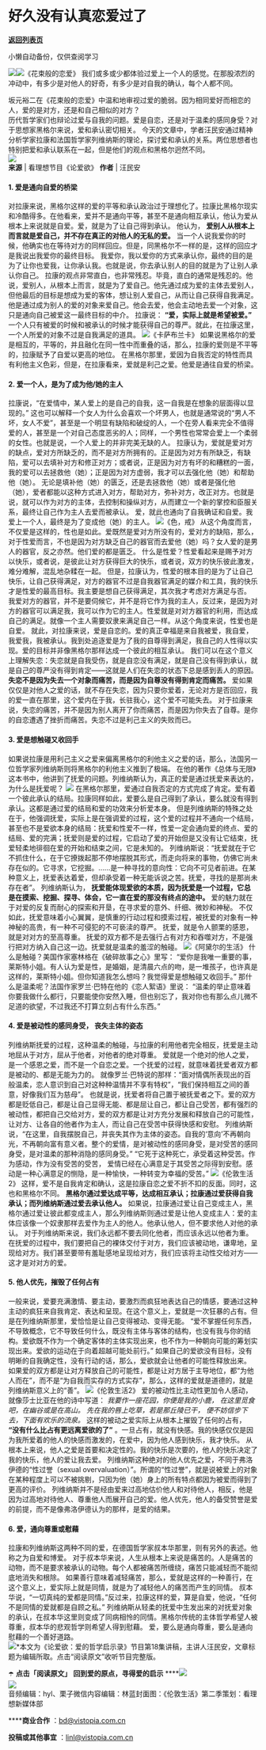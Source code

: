 # 好久没有认真恋爱过了

[**返回列表页**](/gzh/看理想)

小懒自动备份，仅供查阅学习

![](https://mmbiz.qpic.cn/mmbiz_png/aP7vrTpXJxRA0ViaNRqia18YGj5LgX4VSibTFXfBlkXZakYUA8yBkEQYYmpmDmxH0IZyeY4oUcOiabiaj1PywxF6StQ/640?wx_fmt=png)![](https://mmbiz.qpic.cn/mmbiz_jpg/aP7vrTpXJxRxhAS2sAA9XevHtD95wDt1DFebXHn8B4JYW9UdfxVFHnGULFz4kxOia0svDvC825VGX9XE1PuyYicQ/640?wx_fmt=jpeg)《花束般的恋爱》
我们或多或少都体验过爱上一个人的感觉。在那股浓烈的冲动中，有多少是对他人的好奇，有多少是对自我的确认，每个人都不同。  
  
坂元裕二在《花束般的恋爱》中温和地审视过爱的脆弱。因为相同爱好而相恋的人，爱的是对方，还是和自己相似的对方？  
历代哲学家们也辩论过爱与自我的问题。爱是自恋，还是对于温柔的感同身受？对于思想家黑格尔来说，爱和承认密切相关。
今天的文章中，学者汪民安通过精神分析学家拉康和法国哲学家列维纳斯的理论，探讨爱和承认的关系。两位思想者也特别把爱和承认联系在一起，但是他们的观点和黑格尔迥然不同。  
![](https://mmbiz.qpic.cn/mmbiz_png/aP7vrTpXJxRA0ViaNRqia18YGj5LgX4VSibyicaNpfZMjSJFGHr85glQV0UvxPDGJ30TMHYUPnUHgbYyqpCwF83EGw/640?wx_fmt=png)  
 **来源** | 看理想节目《论爱欲》 **作者** | 汪民安  

####  **1.** **爱是通向自爱的桥梁**

对拉康来说，黑格尔这样的爱的平等和承认政治过于理想化了。拉康比黑格尔现实和冷酷得多。在他看来，爱并不是通向平等，甚至不是通向相互承认，他认为爱从根本上来说就是自爱。爱，就是为了让自己得到承认。
他认为， **爱别人从根本上而言就是爱自己，并不存在真正的对他人的无私的爱。**
当一个人说我爱你的时候，他确实也在等待对方的同样回应。但是，同黑格尔不一样的是，这样的回应才是我说出我爱你的最终目标。
我爱你，我以爱你的方式来承认你，最终的目的是为了让你也爱我，让你承认我。也就是说，你去承认别人的目的就是为了让别人承认你自己。
拉康的观点非常直白，也非常残忍。毕竟，直白的通常是残忍的。他说，爱别人，从根本上而言，就是为了爱自己。他先通过成为爱的主体去爱别人，但他最后的目标是想成为爱的客体，想让别人爱自己，从而让自己获得自我满足。
他是通过成为别人的爱的对象来爱自己。他会去爱，他会主动地去爱一个对象，这只是通向自己被爱这一最终目标的中介。 拉康说： **“爱，实际上就是希望被爱。”**
一个人只有被爱的时候和被承认的时候才能获得自己的尊严。就此，在拉康这里，一个人所爱的对象不过是自我满足的道具。
![](https://mmbiz.qpic.cn/mmbiz_jpg/aP7vrTpXJxT2lXb2VHHic0EeQWJjibZViarBzHZSUQmRM7bibBAKNv10wUeVpo3jv9tESibPUsnEGgNQz0xMOTo3hvA/640?wx_fmt=jpeg)《卡萨布兰卡》
如果说黑格尔的爱是相互的，平等的，并且融化在同一性中而重叠的话，那么，拉康的爱则是不平等的，拉康赋予了自爱以更高的地位。
在黑格尔那里，爱因为自我否定的特性而具有利他主义色彩，但是，在拉康看来，爱就是利己之爱。他爱是通往自爱的桥梁。

#### **2.** **爱一个人，是为了成为他/她的主人**

拉康说，“在爱情中，某人爱上的是自己的自我，这一自我是在想象的层面得以显现的。”
这也可以解释一个女人为什么会喜欢一个坏男人，也就是通常说的“男人不坏，女人不爱”，甚至是一个明显有缺陷和破绽的人，一个在旁人看来完全不值得爱的人，甚至是一个对自己态度恶劣的人；同样，一个男性也常常会爱上一个柔弱的女性。也就是说，一个人爱上的并非完美无缺的人。
拉康认为，爱就是爱对方的缺点，爱对方所缺乏的，而不是对方所拥有的。正是因为对方有所缺乏，有缺陷，爱可以去填补对方和修正对方；或者说，正是因为对方有坏的和糟糕的一面，我的爱可以去拯救他（她）；正是因为对方虚弱，我才可以去强化他（她）和帮助他（她）。
无论是填补他（她）的匮乏，还是去拯救他（她）或者是强化他（她），爱者都能以这种方式进入对方，帮助对方，弥补对方，改正对方。也就是说，就可以作为对方的主体，去控制和操纵对方，从而建立一个新的掌控和臣服关系，最终让自己作为主人去爱而被承认。
爱，就此也通向了自我确证和自爱。我爱上一个人，最终是为了变成他（她）的主人。
![](https://mmbiz.qpic.cn/mmbiz_jpg/aP7vrTpXJxT2lXb2VHHic0EeQWJjibZViar1lZ2JiaBYq2b2n7MYzjZicCJMJiciaJyiaKl2D7F1j4SeFNofm5WLyib4CTA/640?wx_fmt=jpeg&from;=appmsg)《色，戒》
从这个角度而言，不仅爱是这样的，性也是如此。爱既然是爱对方所没有的，爱对方的缺陷，那么，对于性爱而言，不也是因为对方缺乏自己的器官而去爱他（她）吗？女人爱的是男人的器官，反之亦然。他们爱的都是匮乏。
什么是性爱？性爱看起来是赐予对方以快乐，或者说，是彼此让对方获得巨大的快乐，或者说，双方的快乐彼此激发，难分难解，混乱地杂糅在一起。
但是，拉康认为，性爱的根本目的是为了让自己快乐，让自己获得满足，对方的器官不过是自我器官满足的媒介和工具，我的快乐才是性爱的最高目标。我主要是想自己获得满足，其次我才考虑对方满足与否。
我爱对方的器官，并不是要伺候它，并不是将它作为我的主人，反过来，是因为对方的器官可以满足我，我可以作为它的主人。性爱就是对对方器官的利用，而达成自己的满足。就像一个主人需要奴隶来满足自己一样。从这个角度来说，性爱也是自爱。
就此，对拉康来说，爱是自恋的。爱的真正幸福是来自我被爱，我自爱，我爱我，我被承认。我到处追逐爱是为了我的自尊得到满足，我自己的人性得以实现。爱的目标并非像黑格尔那样达成一个彼此的相互承认。
我们可以在这个意义上理解失恋：失恋就是自我受伤，就是自恋没有满足，就是自己没有得到承认，就是自己的尊严没有得到肯定——这就是人们在失恋的状态下总是感到丢人的原因。
**失恋不是因为失去一个对象而痛苦，而是因为自尊没有得到肯定而痛苦。**
爱如果仅仅是对他人之爱的话，就不存在失恋，因为只要你爱着，无论对方是否回应，我的爱一直在那里，这个爱内在于我，长驻我心，这个爱不可能失去。
对于拉康来说，失恋的痛苦，并不是因为别人离开了你而痛苦，而是因为你失去了自尊。是你的自恋遭遇了挫折而痛苦。失恋不过是利己主义的失败而已。

#### **3.** **爱是想触碰又收回手**

如果说拉康是用利己主义之爱来偏离黑格尔的利他主义之爱的话，那么，法国另一位哲学家列维纳斯则将黑格尔的利他主义推到了极端。
在他的著作《总体与无限》这本书中，他讲到了抚爱的问题。列维纳斯认为，真正的爱是通过抚爱来表达的，为什么是抚爱呢？
![](https://mmbiz.qpic.cn/mmbiz_jpg/aP7vrTpXJxT2lXb2VHHic0EeQWJjibZViartpNHV7rXibR6bjYWCyV8f46vYsT6C0KbvfNfLtd6yoMmfgVjxJrApDA/640?wx_fmt=jpeg&from;=appmsg)
在黑格尔那里，爱通过自我否定的方式完成了肯定。爱有着一个彼此承认的结局。拉康同样如此，爱要么是自己得到了承认，要么就没有得到承认。这都是通过爱的结局和爱的功效来分析爱本身。
但是列维纳斯的特殊之处在于，他强调抚爱，实际上是在强调爱的过程，这个爱的过程并不通向一个结局，甚至也不是爱欲本身的结局：抚爱和性爱不一样，性爱一定会通向爱的终点、爱的结局、爱的完满；抚爱则是爱的过程，它启动了爱的开始但是又没有让它结束，抚爱轻柔地徘徊在爱的开始和结束之间，它是未知的。
列维纳斯说：“抚爱就在于它不抓住什么，在于它撩拨起那不停地摆脱其形式，而走向将来的事物，仿佛它尚未存在似的。它寻求，它挖掘。……是一种寻找的意向性：它向不可见者前进。在某种意义上，抚爱表达着爱，但却承受着一种无能诉说之苦。抚爱，寻找的是那尚未存在者”。
列维纳斯认为， **抚爱能体现爱欲的本质，因为抚爱是一个过程，它总是在摸索、挖掘、探寻、体会，它一直在爱的那没有终点的途中。**
爱的魅力就在于对爱的反复而耐心的探索和开垦，在寻求爱的意外、纤细、微妙和神秘。
不仅如此，抚爱意味着小心翼翼，是慎重的行动过程和摸索过程，被抚爱的对象有一种神秘的高贵，有一种不可侵犯的不可亵渎的尊严。
抚爱，就是令人颤栗的感恩，就是对对方的至高尊重。 抚爱的双方都不是去强行占有对方和吞噬对方，不是强行把对方纳入自己这一边。抚爱就是温柔的羞涩的触碰。
![](https://mmbiz.qpic.cn/mmbiz_jpg/aP7vrTpXJxT2lXb2VHHic0EeQWJjibZViarb5Jbe0fcFlwQHQ4qN9c6GfntMj3z50gNqVe2MT3FOnMVBLAeUKJDKQ/640?wx_fmt=jpeg)《阿黛尔的生活》
什么是触碰？美国作家塞林格在《破碎故事之心》里写：
“爱你是我唯一重要的事，莱斯特小姐。有人认为爱是性，是婚姻，是清晨六点的吻，是一堆孩子，也许真是这样的，莱斯特小姐。但你知道我怎么想吗？我觉得爱是想触碰又收回手。”
那什么是温柔呢？法国作家罗兰·巴特在他的《恋人絮语》里说：
“温柔的举止意味着你要我做什么都行，只要能使你安然入睡，但也别忘了，我对你也有那么点儿微不足道的欲望，不过我还不打算立刻占有什么东西。”

#### **4.** **爱是被动性的感同身受，** **丧失主体的姿态**

列维纳斯抚爱的过程，这种温柔的触碰，与拉康的利用他者完全相反，抚爱是主动地屈从于对方，屈从于他者，对他者的绝对尊重。
爱就是一个绝对的他人之爱，是一个感恩之爱，而不是一个自恋之爱。一个抚爱的过程，就意味着抚爱者双方都是被动的、都是无能为力的。
就像罗兰·巴特说的那样：“面对情偶所表现出的百般温柔，恋人意识到自己对这种种温情并不享有特权”，“我们保持相互之间的善意，好像我们互为慈母”。
也就是说，抚爱者将自己置于被抚爱者之下。爱的双方都是贬低自己，都是让自己显得无能、都是屈让自己，都让自己受苦，都有强烈的被动性，都把自己交给对方，爱的双方都是让对方充分发展和释放自己的可能性，让对方、让各自的他者作为主人，而让自己在受苦中获得快感和安慰。
列维纳斯说，“在这里，自我摆脱自己，并丧失其作为主体的姿态。自我的‘意向’不再朝向光，不再朝向富有意义者。整个的爱情，是对被动性的感同身受，是对受苦的感同身受，是对温柔的那种消隐的感同身受。”
“它死于这种死亡，承受着这种受苦。作为感动，作为没有受苦的受苦，
爱情已经在心满意足于其受苦之际得到安慰。感动是一种心满意足的恻隐，是一种愉快，一种转变为幸福的受苦。”
![](https://mmbiz.qpic.cn/mmbiz_png/aP7vrTpXJxT2lXb2VHHic0EeQWJjibZViarzpxmC9ichjoxicgQICF4FNMG3fDQJXBTrLGIcsPp35WKkLdSbicZlcvqw/640?wx_fmt=png&from;=appmsg)《伦敦生活2》
这样，爱不是自我肯定和确认，这是拉康自恋之爱不折不扣的反面。同时，这也和黑格尔不同。
**黑格尔通过爱达成平等，达成相互承认；拉康通过爱获得自我承认；而列维纳斯通过爱去承认他人。**
如果说，拉康通过爱让自己变成主人，黑格尔通过爱让彼此都变成主人，那么列维纳斯则通过爱是让他人变成主人：爱的主体应该像一个奴隶那样去爱作为主人的他人。他承认他人，但不要求他人对他的承认。
对于列维纳斯来说，我们永远都不要去同化他者，而应该永远以他者为重。在抚爱的过程中，我们要把自己的裸体交付于对方，我们应该被动地，谦卑地，呈现给对方。我们甚至要带有羞耻感地呈现给对方，我们应该将主动性交给对方——这才是对对方的爱。

#### **5.** **他人优先，摧毁了任何占有**

一般来说，爱要充满激情、要主动，要激烈而疯狂地表达自己的情感，要通过这种主动的疯狂来自我肯定、表达和呈现。在这个意义上，爱就是一次狂暴的占有。但是在列维纳斯那里，爱恰恰是让自己变得被动、变得无能。
“爱不掌握任何东西，不导致概念，它不导致任何什么，既没有主体与客体的结构，也没有我与你的结构。爱欲既不作为一个确定客体的主体实现出来，也不作为一种朝向可能的筹划实现出来。爱欲的运动在于向着超越可能处前行。”
如果自己的爱欲没有目标，没有明晰的自我确定性，没有行动的话，那么，爱欲就会让他者的可能性释放出来。
如果爱的双方都是让对方释放自己的可能性，都是让对方居于主导地位，都“为他人而在”，而不是“为自我而实存的方式实存”，那么，这样的爱就是道德的，就是列维纳斯意义上的“善”。
![](https://mmbiz.qpic.cn/mmbiz_png/aP7vrTpXJxT2lXb2VHHic0EeQWJjibZViar95F8DoG6PycniciaRFctLQfTtaDNq2mWQMZtdU92mDJAHXUFHiaVsoAOw/640?wx_fmt=png&from;=appmsg)《伦敦生活2》
爱的被动性比主动性更加令人感动，就像莎士比亚在他的诗中写道： _我要作一座花园，你便是我的小鹿，_ _在这里觅食吧，在幽谷或是在高山。_
_先在我的唇上吃草，若是那丘陵已干，_ _便不妨信步下去，下面有欢乐的流泉。_ 这样的被动之爱实际上从根本上摧毁了任何的占有，
**“没有什么比占有更远离爱欲的了”** 。一旦占有，就没有快感。我的快感仅仅是因为我所爱着的他人的快感而激发的，在爱中，因为他人感到快乐，我才快乐。
从根本上来说，他人之爱是首要和决定性的。我的快乐是次要的，他人的快乐决定了我的快乐，他人的爱让我去爱。
列维纳斯这种绝对的他人优先之爱，不同于弗洛伊德的“性过誉（sexual
overvaluation）”。所谓的“性过誉”，就是说被爱上的对象在某种程度上可以不被挑剔，只因为他（她）身上的所有特点都因为被爱而得到了更高的评价。
列维纳斯并不是经由爱来过高地估价他人和对待他人，相反，他是因为过高地对待他人、尊重他人而展开自己的爱。他人优先，他人的备受赞誉是爱的前提，而不是像弗洛伊德认为的那样，是爱的结果。

#### **6.** **爱，通向尊重或慰藉**

拉康和列维纳斯这两种不同的爱，在德国哲学家叔本华那里，则有另外的表述。他称之为自爱和博爱。
对于叔本华来说，人生从根本上来说是痛苦的。人是痛苦的动物，而不是要求被承认的动物。每个人都被痛苦所缠绕，痛苦只能减轻而不能彻底地消失和根除。
如果善行意味着减轻痛苦，那么，爱就是这样的一种善行，在这个意义上，爱实际上就是同情，就是为了减轻他人的痛苦而产生的同情。
叔本华说，“一切真纯的爱都是同情。”反过来，拉康这样的爱，算是自爱，他说，“任何不是同情的爱就都是自顾之私。”
列维纳斯从轻柔的抚爱中生发出来的对抚爱对象的承认，在叔本华这里则变成了同病相怜的同情。黑格尔传统的主体哲学希望人被尊重，叔本华的悲观哲学则希望人得到慰藉。
爱，要么是通向尊重，要么是通向慰藉的一个善好道路。  
![](https://mmbiz.qpic.cn/mmbiz_png/aP7vrTpXJxRA0ViaNRqia18YGj5LgX4VSibCtkY28xLiaOEanibJrx7E0bWiaH8tRc0WkaCZ35VoiabPsr0urCBdAzT9Q/640?wx_fmt=png)*本文为《论爱欲：爱的哲学启示录》节目第18集讲稿，主讲人汪民安，文章标题为编辑所取。点击“阅读原文”收听节目完整版。

  

☂️ **点击「阅读原文」** **回到爱的原点，寻得爱的启示**
****![](https://mmbiz.qpic.cn/mmbiz_jpg/aP7vrTpXJxT2lXb2VHHic0EeQWJjibZViaroL67a1IW0ViboA0ibLibGiafK1IaAQIpsgxhWf0uW97Fakp02JcYCveKlA/640?wx_fmt=jpeg)  
![](https://mmbiz.qpic.cn/mmbiz_png/aP7vrTpXJxRA0ViaNRqia18YGj5LgX4VSibCtkY28xLiaOEanibJrx7E0bWiaH8tRc0WkaCZ35VoiabPsr0urCBdAzT9Q/640?wx_fmt=png)  
音频编辑：hyl、栗子微信内容编辑：林蓝封面图：《伦敦生活》第二季策划：看理想新媒体部

 ******商业合作** ：bd@vistopia.com.cn

 **投稿或其他事宜** ：linl@vistopia.com.cn


